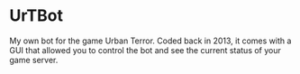 # UrTBot
 My own bot for the game Urban Terror. Coded back in 2013, it comes with a GUI that allowed you to control the bot and see the current status of your game server.
